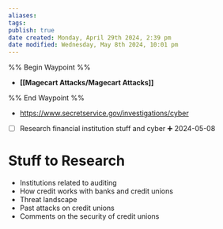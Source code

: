 ```yaml
---
aliases: 
tags: 
publish: true
date created: Monday, April 29th 2024, 2:39 pm
date modified: Wednesday, May 8th 2024, 10:01 pm
---
```

%% Begin Waypoint %%
- **[[Magecart Attacks/Magecart Attacks]]**

%% End Waypoint %%

- https://www.secretservice.gov/investigations/cyber 

- [ ] Research financial institution stuff and cyber ➕ 2024-05-08

# Stuff to Research
- Institutions related to auditing
- How credit works with banks and credit unions
- Threat landscape
- Past attacks on credit unions
- Comments on the security of credit unions